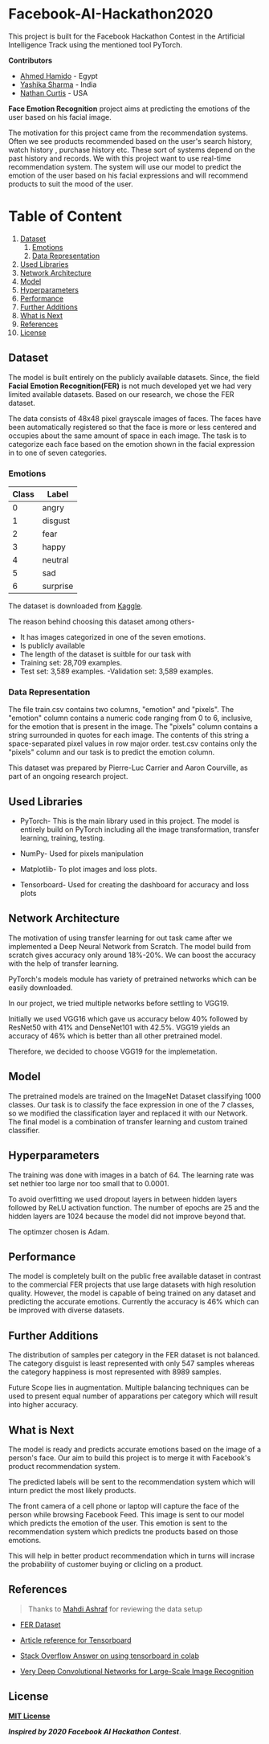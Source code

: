 # Facebook-AI-Hackathon2020
This project is built for the Facebook Hackathon Contest in the Artificial Intelligence Track using the mentioned tool PyTorch.

**Contributors**

- [Ahmed Hamido](https://github.com/AhMedDxHaMiDo) - Egypt
- [Yashika Sharma](https://github.com/Yashika51) - India
- [Nathan Curtis](https://github.com/njcurtis3) - USA

**Face Emotion Recognition** project aims at predicting the emotions of the user based on his facial image.

The motivation for this project came from the recommendation systems.
Often we see products recommended based on the user's search history, watch history , purchase history etc. These sort of systems depend on the past history and records. We with this project want to use real-time recommendation system. The system will use our model to predict the emotion of the user based on his facial expressions and will recommend products to suit the mood of the user.


# Table of Content
1. [Dataset](#dataset)
   1. [Emotions](#emotions)
   2. [Data Representation](#data-representation)
2. [Used Libraries](#used-libraries)
3. [Network Architecture](#network-architecture)
4. [Model](#model)
5. [Hyperparameters](#hyperparameters)
6. [Performance](#performance)
7. [Further Additions](#further-additions)
8. [What is Next](#what-is-next)
9. [References](#references)
10. [License](#license)

## Dataset
The model is built entirely on the publicly available datasets. Since, the field **Facial Emotion Recognition(FER)** is not much developed yet we had very limited available datasets. Based on our research, we chose the FER dataset. 

The data consists of 48x48 pixel grayscale images of faces. The faces have been automatically registered so that the face is more or less centered and occupies about the same amount of space in each image. The task is to categorize each face based on the emotion shown in the facial expression in to one of seven categories.

### Emotions
| Class | Label |
| --- | --- |
| 0 | angry |
| 1 | disgust |
| 2 | fear |
| 3 | happy |
| 4 | neutral |
| 5 | sad |
| 6 | surprise |

The dataset is downloaded from [Kaggle](https://www.kaggle.com/c/challenges-in-representation-learning-facial-expression-recognition-challenge/overview). 

The reason behind choosing this dataset among others-
- It has images categorized in one of the seven emotions.
- Is publicly available
- The length of the dataset is suitble for our task with 
 - Training set:  28,709 examples.
 - Test set: 3,589 examples.
 -Validation set: 3,589 examples.

 ### Data Representation
The file train.csv contains two columns, "emotion" and "pixels". The "emotion" column contains a numeric code ranging from 0 to 6, inclusive, for the emotion that is present in the image. The "pixels" column contains a string surrounded in quotes for each image. The contents of this string a space-separated pixel values in row major order. test.csv contains only the "pixels" column and our task is to predict the emotion column.

This dataset was prepared by Pierre-Luc Carrier and Aaron Courville, as part of an ongoing research project.


## Used Libraries
- PyTorch- This is the main library used in this project. The model is entirely build on PyTorch including all the image transformation, transfer learning, training, testing.

- NumPy- Used for pixels manipulation

- Matplotlib- To plot images and loss plots.

- Tensorboard- Used for creating the dashboard for accuracy and loss plots


## Network Architecture
The motivation of using transfer learning for out task came after we implemented a Deep Neural Network from Scratch. The model build from scratch gives accuracy only around 18%-20%. We can boost the accuracy with the help of transfer learning.

PyTorch's models module has variety of pretrained networks which can be easily downloaded.

In our project, we tried multiple networks before settling to VGG19.

Initially we used VGG16 which gave us accuracy below 40% followed by ResNet50 with 41% and DenseNet101 with 42.5%. VGG19 yields an accuracy of 46% which is better than all other pretrained model. 

Therefore, we decided to choose VGG19 for the implemetation. 


## Model
The pretrained models are trained on the ImageNet Dataset classifying 1000 classes. Our task is to classify the face expression in one of the 7 classes, so we modified the classification layer and replaced it with our Network.
The final model is a combination of transfer learning and custom trained classifier.


## Hyperparameters
The training was done with images in a batch of 64. The learning rate was set nethier too large nor too small that to 0.0001.

To avoid overfitting we used dropout layers in between hidden layers followed by ReLU activation function.
The number of epochs are 25 and the hidden layers are 1024 because the model did not improve beyond that.

The optimzer chosen is Adam.


## Performance
The model is completely built on the public free available dataset in contrast to the commercial FER projects that use large datasets with high resolution quality. However, the model is capable of being trained on any dataset and predicting the accurate emotions. 
Currently the accuracy is 46% which can be improved with diverse datasets.


## Further Additions
The distribution of samples per category in the FER dataset is not balanced. 
The category disguist is least represented with only 547 samples whereas the category happiness is most represented with 8989 samples.

Future Scope lies in augmentation. Multiple balancing techniques can be used to present equal number of apparations per category which will result into higher accuracy.


## What is Next
The model is ready and predicts accurate emotions based on the image of a person's face. Our aim to build this project is to merge it with Facebook's product recommendation system.

The predicted labels will be sent to the recommendation system which will inturn predict the most likely products.

The front camera of a cell phone or laptop will capture the face of the person while browsing Facebook Feed. This image is sent to our model which predicts the emotion of the user. This emotion is sent to the recommendation system which predicts tne products based on those emotions.

This will help in better product recommendation which in turns will incrase the probability of customer buying or clicling on a product.


## References
> Thanks to [Mahdi Ashraf](https://github.com/MahdiAshraf) for reviewing the data setup

- [FER Dataset](https://datarepository.wolframcloud.com/resources/FER-2013)

- [Article reference for Tensorboard](https://medium.com/looka-engineering/how-to-use-tensorboard-with-pytorch-in-google-colab-1f76a938bc34)

- [Stack Overflow Answer on using tensorboard in colab](https://stackoverflow.com/a/48468512/1514728)

- [Very Deep Convolutional Networks for Large-Scale Image Recognition](https://arxiv.org/pdf/1409.1556.pdf)


## License
[**MIT License**](https://choosealicense.com/licenses/mit/)

***Inspired by 2020 Facebook AI Hackathon Contest***.
